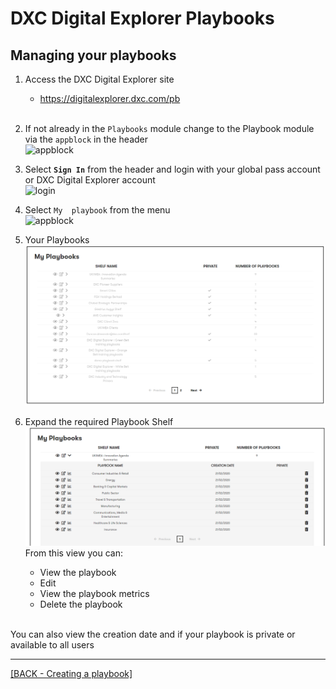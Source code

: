 # DXC Digital Explorer Playbooks

##  Managing your playbooks

1. Access the DXC Digital Explorer site
     - https://digitalexplorer.dxc.com/pb
     <br>
1. If not already in the `Playbooks` module change to the Playbook module via the `appblock` in the header
    <br>![appblock](images/appBlock.png)
1. Select **`Sign In`** from the header and login with your global pass account or DXC Digital Explorer account
    <br>![login](images/login.png)
1. Select `My  playbook` from the menu
    <br>![appblock](images/createpb1.png)
1. Your Playbooks
    <br>![appblock](images/myPlaybooks.png)<br>
1. Expand the required Playbook Shelf
    <br>![appblock](images/myPlaybooks2.png)<br>
From this view you can:

    - View the playbook
    - Edit
    - View the playbook metrics
    - Delete the playbook
  
<br>
You can also view the creation date and if your playbook is private or available to all users

---

[[BACK - Creating a playbook]](CreatingaPlaybook.md)<br>
